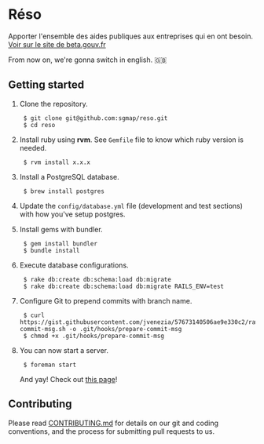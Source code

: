 # Réso

Apporter l'ensemble des aides publiques aux entreprises qui en ont besoin.<br />
[Voir sur le site de beta.gouv.fr](https://beta.gouv.fr/startup/e-conseils.html)

From now on, we're gonna switch in english. 🇬🇧

## Getting started

1. Clone the repository.

        $ git clone git@github.com:sgmap/reso.git
        $ cd reso

2. Install ruby using **rvm**. See `Gemfile` file to know which ruby version is needed.

        $ rvm install x.x.x

3. Install a PostgreSQL database.

        $ brew install postgres

4. Update the `config/database.yml` file (development and test sections) with how you've setup postgres.

5. Install gems with bundler.

        $ gem install bundler
        $ bundle install

6. Execute database configurations.

        $ rake db:create db:schema:load db:migrate
        $ rake db:create db:schema:load db:migrate RAILS_ENV=test

7. Configure Git to prepend commits with branch name.

        $ curl https://gist.githubusercontent.com/jvenezia/57673140506ae9e330c2/raw/bff6973325b159254a3ba13c5cb9ac8fda8e382b/prepare-commit-msg.sh -o .git/hooks/prepare-commit-msg
        $ chmod +x .git/hooks/prepare-commit-msg

8. You can now start a server.

        $ foreman start
    And yay! Check out [this page](http://localhost:3000)!
    
## Contributing

Please read [CONTRIBUTING.md](CONTRIBUTING.md) for details on our git and coding conventions, and the process for submitting pull requests to us.